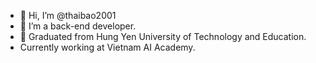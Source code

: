 - 👋 Hi, I’m @thaibao2001
- 👀 I’m a back-end developer. 
- 🌱 Graduated from Hung Yen University of Technology and Education.
- Currently working at Vietnam AI Academy.

<!---
thaibao2001/thaibao2001 is a ✨ special ✨ repository because its `README.md` (this file) appears on your GitHub profile.
You can click the Preview link to take a look at your changes.
--->
